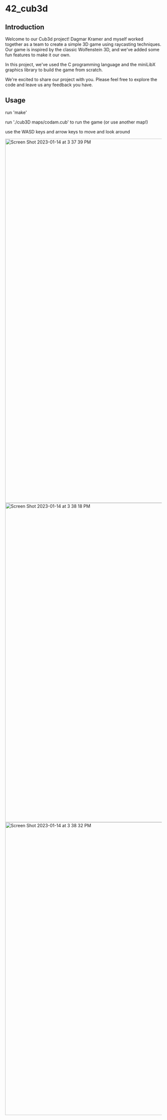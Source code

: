 # 42_cub3d

Introduction
------------

Welcome to our Cub3d project! Dagmar Kramer and myself worked together as a team to create a simple 3D game using raycasting techniques. Our game is inspired by the classic Wolfenstein 3D, and we've added some fun features to make it our own.

In this project, we've used the C programming language and the miniLibX graphics library to build the game from scratch.

We're excited to share our project with you. Please feel free to explore the code and leave us any feedback you have.

Usage
------------

run 'make'

run './cub3D maps/codam.cub' to run the game (or use another map!)

use the WASD keys and arrow keys to move and look around

<img width="1170" alt="Screen Shot 2023-01-14 at 3 37 39 PM" src="https://user-images.githubusercontent.com/79095814/212477358-d4b33ea9-66c3-479d-aec5-e4385a7c9c44.png">
<img width="1026" alt="Screen Shot 2023-01-14 at 3 38 18 PM" src="https://user-images.githubusercontent.com/79095814/212477363-3b07859a-2a26-4e1c-9ba7-849fe023bc39.png">
<img width="941" alt="Screen Shot 2023-01-14 at 3 38 32 PM" src="https://user-images.githubusercontent.com/79095814/212477364-bfd9816b-71a2-44fe-b8da-1f656718b38d.png">
